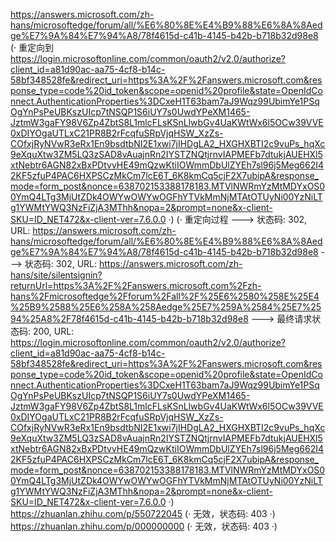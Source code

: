 https://answers.microsoft.com/zh-hans/microsoftedge/forum/all/%E6%80%8E%E4%B9%88%E6%8A%8Aedge%E7%9A%84%E7%94%A8/78f4615d-c41b-4145-b42b-b718b32d98e8 (· 重定向到 https://login.microsoftonline.com/common/oauth2/v2.0/authorize?client_id=a81d90ac-aa75-4cf8-b14c-58bf348528fe&redirect_uri=https%3A%2F%2Fanswers.microsoft.com&response_type=code%20id_token&scope=openid%20profile&state=OpenIdConnect.AuthenticationProperties%3DCxeH1T63bam7aJ9Wqz99UbimYe1PSqOgYnPsPeUBKszUIcp7tNSQP1S6iUY7s0UwdYPeXM1465-JztmW3gaFY98V6Zp4ZbtS8L1mlcFLsKSnLlwbGv4UaKWtWx6l5OCw39VVE0xDIYOgaUTLxC21PR8B2rFcqfuSRpVjqHSW_XzZs-COfxjRyNVwR3eRx1En9bsdtbNI2E1xwi7jIHDgLA2_HXGHXBTI2c9vuPs_hqXc9eXquXtw3ZM5LQ3zSAD8vAuajnRn2IYSTZNQtjrnvIAPMEFb7dtukjAUEHXl5xtNebtr6AGN82xBxPDtvvHE49mQzwKtiIOWmmDbUlZYEh7sl96j5Meg662I42KF5zfuP4PAC6HXPSCzMkCm7lcE6T_6K8kmCq5cjF2X7ubipA&response_mode=form_post&nonce=638702153388178183.MTVlNWRmYzMtMDYxOS00YmQ4LTg3MjUtZDk4OWYwOWYwOGFhYTVkMmNjMTAtOTUyNi00YzNiLTg1YWMtYWQ3NzFiZjA3MThh&nopa=2&prompt=none&x-client-SKU=ID_NET472&x-client-ver=7.6.0.0 ·)
(· 重定向过程 ---> 状态码: 302, URL: https://answers.microsoft.com/zh-hans/microsoftedge/forum/all/%E6%80%8E%E4%B9%88%E6%8A%8Aedge%E7%9A%84%E7%94%A8/78f4615d-c41b-4145-b42b-b718b32d98e8 ---> 状态码: 302, URL: https://answers.microsoft.com/zh-hans/site/silentsignin?returnUrl=https%3A%2F%2Fanswers.microsoft.com%2Fzh-hans%2Fmicrosoftedge%2Fforum%2Fall%2F%25E6%2580%258E%25E4%25B9%2588%25E6%258A%258Aedge%25E7%259A%2584%25E7%2594%25A8%2F78f4615d-c41b-4145-b42b-b718b32d98e8 ---> 最终请求状态码: 200, URL: https://login.microsoftonline.com/common/oauth2/v2.0/authorize?client_id=a81d90ac-aa75-4cf8-b14c-58bf348528fe&redirect_uri=https%3A%2F%2Fanswers.microsoft.com&response_type=code%20id_token&scope=openid%20profile&state=OpenIdConnect.AuthenticationProperties%3DCxeH1T63bam7aJ9Wqz99UbimYe1PSqOgYnPsPeUBKszUIcp7tNSQP1S6iUY7s0UwdYPeXM1465-JztmW3gaFY98V6Zp4ZbtS8L1mlcFLsKSnLlwbGv4UaKWtWx6l5OCw39VVE0xDIYOgaUTLxC21PR8B2rFcqfuSRpVjqHSW_XzZs-COfxjRyNVwR3eRx1En9bsdtbNI2E1xwi7jIHDgLA2_HXGHXBTI2c9vuPs_hqXc9eXquXtw3ZM5LQ3zSAD8vAuajnRn2IYSTZNQtjrnvIAPMEFb7dtukjAUEHXl5xtNebtr6AGN82xBxPDtvvHE49mQzwKtiIOWmmDbUlZYEh7sl96j5Meg662I42KF5zfuP4PAC6HXPSCzMkCm7lcE6T_6K8kmCq5cjF2X7ubipA&response_mode=form_post&nonce=638702153388178183.MTVlNWRmYzMtMDYxOS00YmQ4LTg3MjUtZDk4OWYwOWYwOGFhYTVkMmNjMTAtOTUyNi00YzNiLTg1YWMtYWQ3NzFiZjA3MThh&nopa=2&prompt=none&x-client-SKU=ID_NET472&x-client-ver=7.6.0.0 ·)
https://zhuanlan.zhihu.com/p/550722045 (· 无效，状态码: 403 ·)
https://zhuanlan.zhihu.com/p/000000000 (· 无效，状态码: 403 ·)
